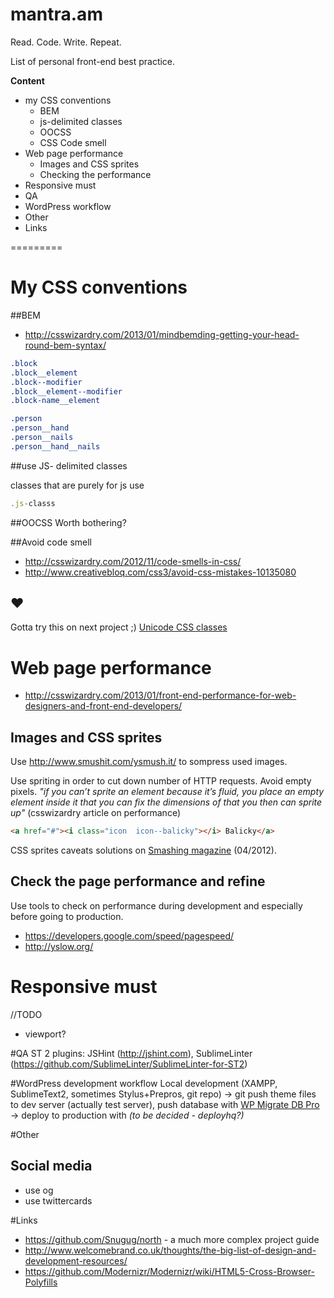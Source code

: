 mantra.am
=========

Read. Code. Write. Repeat.

List of personal front-end best practice.

**Content**

- my CSS conventions
  - BEM
  - js-delimited classes
  - OOCSS
  - CSS Code smell 
- Web page performance
  - Images and CSS sprites
  - Checking the performance
- Responsive must
- QA
- WordPress workflow
- Other
- Links

=========

# My CSS conventions

##BEM 
- http://csswizardry.com/2013/01/mindbemding-getting-your-head-round-bem-syntax/

```css
.block
.block__element
.block--modifier
.block__element--modifier
.block-name__element

.person 
.person__hand 
.person__nails 
.person__hand__nails 
```

##use JS- delimited classes

classes that are purely for js use

```javascript
.js-classs
```
##OOCSS
Worth bothering?

##Avoid code smell
- http://csswizardry.com/2012/11/code-smells-in-css/
- http://www.creativebloq.com/css3/avoid-css-mistakes-10135080

## ♥
Gotta try this on next project ;) [Unicode CSS classes](http://davidwalsh.name/unicode-css-classes)

# Web page performance
- http://csswizardry.com/2013/01/front-end-performance-for-web-designers-and-front-end-developers/

## Images and CSS sprites
Use http://www.smushit.com/ysmush.it/ to sompress used images.

Use spriting in order to cut down number of HTTP requests. Avoid empty pixels.
*"if you can’t sprite an element because it’s fluid, you place an empty element inside it that you can fix the dimensions of that you then can sprite up"* (csswizardry article on performance)
```html
<a href="#"><i class="icon  icon--balicky"></i> Balicky</a>
```

CSS sprites caveats solutions on [Smashing magazine](http://coding.smashingmagazine.com/2012/04/11/css-sprites-revisited/) (04/2012).

## Check the page performance and refine
Use tools to check on performance during development and especially before going to production.
- https://developers.google.com/speed/pagespeed/
- http://yslow.org/

# Responsive must
//TODO
- viewport?

#QA
ST 2 plugins: JSHint (http://jshint.com), SublimeLinter (https://github.com/SublimeLinter/SublimeLinter-for-ST2)

#WordPress development workflow
Local development (XAMPP, SublimeText2, sometimes Stylus+Prepros, git repo) -> git push theme files to dev server (actually test server), push database with [WP Migrate DB Pro](https://deliciousbrains.com/wp-migrate-db-pro/) -> deploy to production with *(to be decided - deployhq?)*

#Other

## Social media
- use og
- use twittercards

#Links
- https://github.com/Snugug/north - a much more complex project guide
- http://www.welcomebrand.co.uk/thoughts/the-big-list-of-design-and-development-resources/
- https://github.com/Modernizr/Modernizr/wiki/HTML5-Cross-Browser-Polyfills


